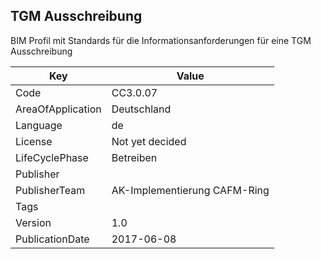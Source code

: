 ## TGM Ausschreibung
BIM Profil mit Standards für die Informationsanforderungen für eine TGM Ausschreibung

Key | Value |
--|--|
Code | CC3.0.07 |  
AreaOfApplication | Deutschland |  
Language | de |  
License | Not yet decided |  
LifeCyclePhase | Betreiben |  
Publisher | [](https://www.realfm.de) |  
PublisherTeam | AK-Implementierung CAFM-Ring |  
Tags |  |  
Version | 1.0 |  
PublicationDate | 2017-06-08 |  
